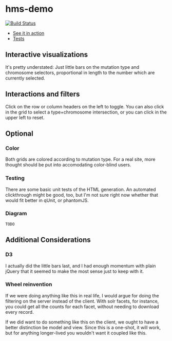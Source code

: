 # hms-demo

[![Build Status](https://api.travis-ci.org/mccalluc/hms-demo.svg)](https://travis-ci.org/mccalluc/hms-demo)

- [See it in action](http://mccalluc.github.io/hms-demo)
- [Tests](http://mccalluc.github.io/hms-demo/tests.html)

## Interactive visualizations

It's pretty understated: Just little bars on the mutation type and chromosome selectors,
proportional in length to the number which are currently selected.

## Interactions and filters

Click on the row or column headers on the left to toggle. You can also click in the grid
to select a type+chromosome intersection, or you can click in the upper left to reset.

## Optional

### Color

Both grids are colored according to mutation type. For a real site, more thought
should be put into accomodating color-blind users.

### Testing

There are some basic unit tests of the HTML generation. An automated clickthrough
might be good, too, but I'm not sure right now whether that would fit better in qUnit,
or phantomJS.

### Diagram

```
TODO
```

## Additional Considerations

### D3

I actually did the little bars last, and I had enough momentum with plain jQuery that
it seemed to make the most sense just to keep with it. 

### Wheel reinvention

If we were doing anything like this in real life, I would argue for doing the filtering
on the server instead of the client. With solr facets, for instance, you could get all the
counts for each facet, without needing to download every record.

If we did want to do something like this on the client, we ought to have a better
distinction be model and view. Since this is a one-shot, it will work, but for anything
longer-lived you wouldn't want it coupled like this.
